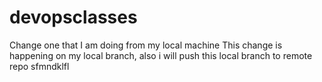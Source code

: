 # devopsclasses
Change one that I am doing from my local machine
This change is happening on my local branch, also i will push this local branch to remote repo
sfmndklfl
